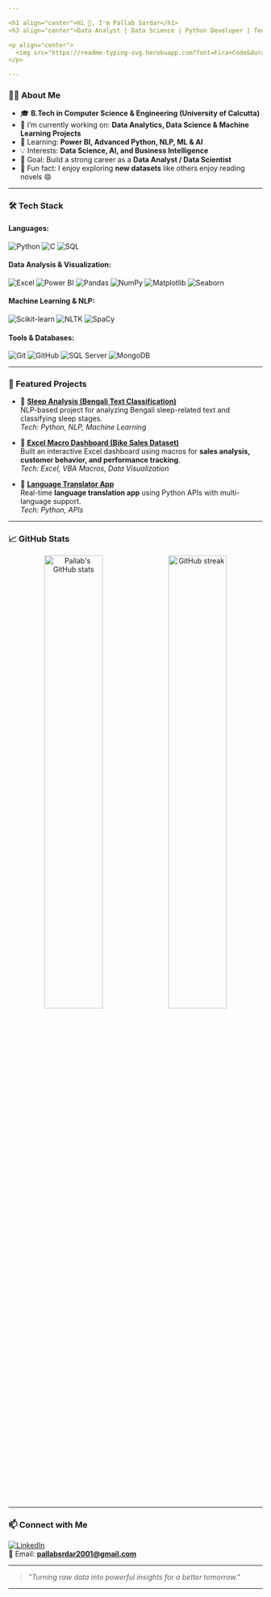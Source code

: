 ```yaml
---

<h1 align="center">Hi 👋, I'm Pallab Sardar</h1>
<h3 align="center">Data Analyst | Data Science | Python Developer | Tech Enthusiast</h3>

<p align="center">
  <img src="https://readme-typing-svg.herokuapp.com?font=Fira+Code&duration=3000&pause=1000&center=true&vCenter=true&width=500&lines=Passionate+about+Data+Analytics+And+Data+Science;Transforming+Data+into+Insights;Machine+Learning+%7C+NLP+%7C+Python;Always+Learning+%26+Exploring" alt="Typing SVG" />
</p>

---
```


### 🧑‍💻 About Me

- 🎓 **B.Tech in Computer Science & Engineering (University of Calcutta)**
- 🔭 I’m currently working on: **Data Analytics, Data Science & Machine Learning Projects**
- 🌱 Learning: **Power BI, Advanced Python, NLP, ML & AI**
- 💡 Interests: **Data Science, AI, and Business Intelligence**
- 🚀 Goal: Build a strong career as a **Data Analyst / Data Scientist**
- 🧘 Fun fact: I enjoy exploring **new datasets** like others enjoy reading novels 😄

---

### 🛠️ Tech Stack

#### Languages:
![Python](https://img.shields.io/badge/-Python-3776AB?style=flat&logo=python&logoColor=white)
![C](https://img.shields.io/badge/-C-00599C?style=flat&logo=c)
![SQL](https://img.shields.io/badge/-SQL-4479A1?style=flat&logo=postgresql)

#### Data Analysis & Visualization:
![Excel](https://img.shields.io/badge/-Excel-217346?style=flat&logo=microsoft-excel&logoColor=white)
![Power BI](https://img.shields.io/badge/-Power%20BI-F2C811?style=flat&logo=powerbi)
![Pandas](https://img.shields.io/badge/-Pandas-150458?style=flat&logo=pandas)
![NumPy](https://img.shields.io/badge/-NumPy-013243?style=flat&logo=numpy)
![Matplotlib](https://img.shields.io/badge/-Matplotlib-003366?style=flat)
![Seaborn](https://img.shields.io/badge/-Seaborn-9cf?style=flat)

#### Machine Learning & NLP:
![Scikit-learn](https://img.shields.io/badge/-Scikit--Learn-F7931E?style=flat&logo=scikit-learn&logoColor=white)
![NLTK](https://img.shields.io/badge/-NLTK-154F85?style=flat)
![SpaCy](https://img.shields.io/badge/-SpaCy-09A3D5?style=flat)

#### Tools & Databases:
![Git](https://img.shields.io/badge/-Git-F05032?style=flat&logo=git&logoColor=white)
![GitHub](https://img.shields.io/badge/-GitHub-181717?style=flat&logo=github)
![SQL Server](https://img.shields.io/badge/-SQL%20Server-CC2927?style=flat&logo=microsoft-sql-server)
![MongoDB](https://img.shields.io/badge/-MongoDB-47A248?style=flat&logo=mongodb)

---

### 🚀 Featured Projects

- 🔹 [**Sleep Analysis (Bengali Text Classification)**](https://github.com/pallab0001/sleep_classfication_web)  
  NLP-based project for analyzing Bengali sleep-related text and classifying sleep stages.  
  *Tech: Python, NLP, Machine Learning*

- 🔹 [**Excel Macro Dashboard (Bike Sales Dataset)**](https://github.com/pallab0001/AdvanceExcel_Macro_Dashboard)  
  Built an interactive Excel dashboard using macros for **sales analysis, customer behavior, and performance tracking**.  
  *Tech: Excel, VBA Macros, Data Visualization*

- 🔹 [**Language Translator App**](https://github.com/pallab0001/Language_Translator)  
  Real-time **language translation app** using Python APIs with multi-language support.  
  *Tech: Python, APIs*

---

### 📈 GitHub Stats

<p align="center">
  <img src="https://github-readme-stats.vercel.app/api?username=pallab0001&show_icons=true&theme=tokyonight" alt="Pallab's GitHub stats" width="48%" />
  <img src="https://github-readme-streak-stats.herokuapp.com?user=pallab0001&theme=tokyonight" alt="GitHub streak" width="48%" />
</p>

---

### 📫 Connect with Me

[![LinkedIn](https://img.shields.io/badge/-LinkedIn-0077B5?style=flat&logo=linkedin)](https://www.linkedin.com/in/pallab-sardar-761534330)  
📧 Email: **pallabsrdar2001@gmail.com**

---

> *"Turning raw data into powerful insights for a better tomorrow."*

---
